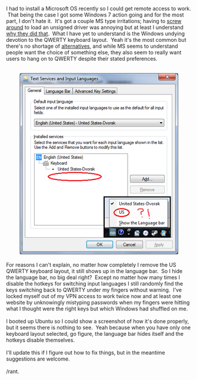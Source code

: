 I had to install a Microsoft OS recently so I could get remote access to work. &nbsp;That being the case I got some Windows 7 action going and for the most part, I don't hate it. &nbsp;It's got a couple MS type irritations; having to <a href="http://www.raymond.cc/blog/archives/2009/08/24/loading-unsigned-drivers-in-windows-7-and-vista-64-bit-x64/">screw</a> <a href="http://www.killertechtips.com/2009/05/06/disable-driver-signing-in-windows-7-using-group-policy-editor/">around</a>&nbsp;to load an unsigned driver was annoying but at least I understand <a href="http://windows.microsoft.com/en-CA/windows-vista/What-is-a-signed-driver">why they did that</a>. &nbsp;What I have yet to understand is the Windows undying devotion to the QWERTY keyboard layout. &nbsp;Yeah it's the most common but there's no shortage of <a href="http://en.wikipedia.org/wiki/Keyboard_layout">alternatives</a>, and while MS seems to understand people want the choice of something else, they also seem to really want users to hang on to QWERTY despite their stated preferences.<br /><br /><div style="clear: both; text-align: center;"><a href="/content/images/2010/12/kbh-stupidity.png" style="margin-left: 1em; margin-right: 1em;"><img border="0" src="/content/images/2010/12/kbh-stupidity.png" /></a></div><br />For reasons I can't explain, no matter how completely I remove the US QWERTY keyboard layout, it still shows up in the language bar. &nbsp;So I hide the language bar, no big deal right? &nbsp;Except no matter how many times I disable the hotkeys for switching input languages I still randomly find the keys switching back to QWERTY under my fingers without warning. &nbsp;I've locked myself out of my VPN access to work twice now and at least one website by&nbsp;unknowingly mistyping passwords when my fingers were hitting what I thought were the right keys but which Windows had shuffled on me.<br /><br />I booted up Ubuntu so I could show a screenshot of how it's done properly, but it seems there is nothing to see. &nbsp;Yeah because when you have only one keyboard layout selected, go figure, the language bar hides itself and the hotkeys disable themselves. <br /><br />I'll update this if I figure out how to fix things, but in the meantime suggestions are welcome.<br /><br />/rant.